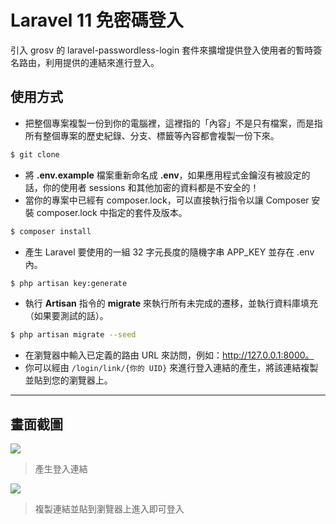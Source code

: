 # Laravel 11 免密碼登入

引入 grosv 的 laravel-passwordless-login 套件來擴增提供登入使用者的暫時簽名路由，利用提供的連結來進行登入。

## 使用方式
- 把整個專案複製一份到你的電腦裡，這裡指的「內容」不是只有檔案，而是指所有整個專案的歷史紀錄、分支、標籤等內容都會複製一份下來。
```sh
$ git clone
```
- 將 __.env.example__ 檔案重新命名成 __.env__，如果應用程式金鑰沒有被設定的話，你的使用者 sessions 和其他加密的資料都是不安全的！
- 當你的專案中已經有 composer.lock，可以直接執行指令以讓 Composer 安裝 composer.lock 中指定的套件及版本。
```sh
$ composer install
```
- 產生 Laravel 要使用的一組 32 字元長度的隨機字串 APP_KEY 並存在 .env 內。
```sh
$ php artisan key:generate
```
- 執行 __Artisan__ 指令的 __migrate__ 來執行所有未完成的遷移，並執行資料庫填充（如果要測試的話）。
```sh
$ php artisan migrate --seed
```
- 在瀏覽器中輸入已定義的路由 URL 來訪問，例如：http://127.0.0.1:8000。
- 你可以經由 `/login/link/{你的 UID}` 來進行登入連結的產生，將該連結複製並貼到您的瀏覽器上。

----

## 畫面截圖
![](https://i.imgur.com/odcE0ha.png)
> 產生登入連結

![](https://i.imgur.com/LQZWrhL.png)
> 複製連結並貼到瀏覽器上進入即可登入
